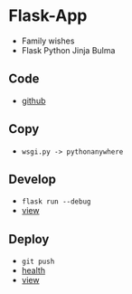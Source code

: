 # Flask-App
- Family wishes
- Flask Python Jinja Bulma

## Code
- [github](https://github.com/danmikes/flask)

## Copy
- `wsgi.py -> pythonanywhere`

## Develop
- `flask run --debug`
- [view](http://localhost:5000)

## Deploy
- `git push`
- [health](https://dmikes.eu.pythonanywhere.com/health)
- [view](https://dmikes.eu.pythonanywhere.com)
